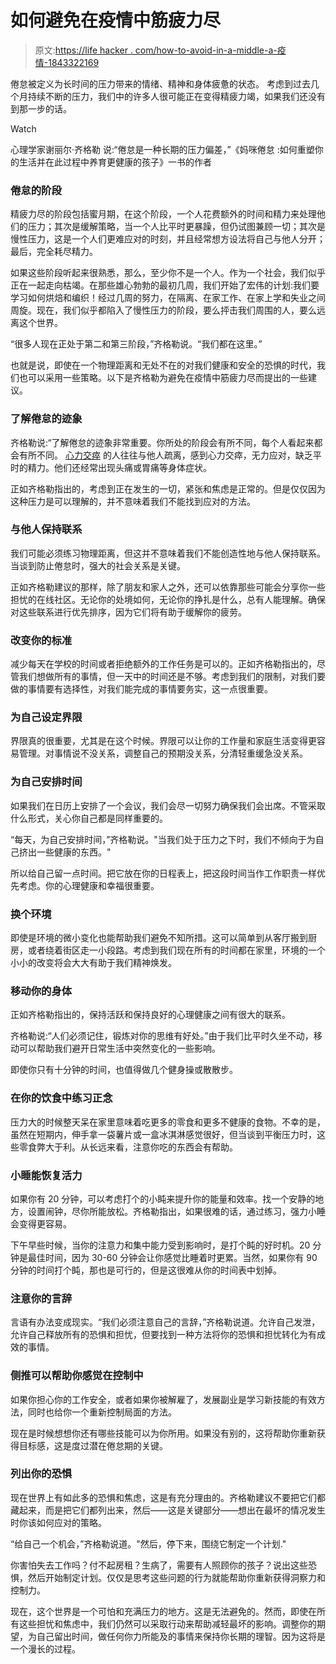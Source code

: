 # 如何避免在疫情中筋疲力尽

> 原文:[https://life hacker . com/how-to-avoid-in-a-middle-a-疫情-1843322169](https://lifehacker.com/how-to-avoid-burnout-in-the-middle-of-a-pandemic-1843322169)

倦怠被定义为长时间的压力带来的情绪、精神和身体疲惫的状态。 考虑到过去几个月持续不断的压力，我们中的许多人很可能正在变得精疲力竭，如果我们还没有到那一步的话。

Watch

心理学家谢丽尔·齐格勒 说:“倦怠是一种长期的压力偏差，”《妈咪倦怠 :如何重塑你的生活并在此过程中养育更健康的孩子》一书的作者

### 倦怠的阶段

精疲力尽的阶段包括蜜月期，在这个阶段，一个人花费额外的时间和精力来处理他们的压力；其次是缓解策略，当一个人比平时更暴躁，但仍试图兼顾一切；其次是慢性压力，这是一个人们更难应对的时刻，并且经常想方设法将自己与他人分开；最后，完全耗尽精力。

如果这些阶段听起来很熟悉，那么，至少你不是一个人。作为一个社会，我们似乎正在一起走向枯竭。在那些雄心勃勃的最初几周，我们开始了宏伟的计划:我们要学习如何烘焙和编织！经过几周的努力，在隔离、在家工作、在家上学和失业之间周旋。现在，我们似乎都陷入了慢性压力的阶段，要么抨击我们周围的人，要么远离这个世界。

“很多人现在正处于第二和第三阶段，”齐格勒说。“我们都在这里。”

也就是说，即使在一个物理距离和无处不在的对我们健康和安全的恐惧的时代，我们也可以采用一些策略。以下是齐格勒为避免在疫情中筋疲力尽而提出的一些建议。

### 了解倦怠的迹象

齐格勒说:“了解倦怠的迹象非常重要。你所处的阶段会有所不同，每个人看起来都会有所不同。 [心力交瘁](https://www.verywellmind.com/stress-and-burnout-symptoms-and-causes-3144516) 的人往往与他人疏离，感到心力交瘁，无力应对，缺乏平时的精力。他们还经常出现头痛或胃痛等身体症状。

正如齐格勒指出的，考虑到正在发生的一切，紧张和焦虑是正常的。但是仅仅因为这种压力是可以理解的，并不意味着我们不能找到应对的方法。

### 与他人保持联系

我们可能必须练习物理距离，但这并不意味着我们不能创造性地与他人保持联系。当谈到防止倦怠时，强大的社会关系是关键。

正如齐格勒建议的那样，除了朋友和家人之外，还可以依靠那些可能会分享你一些担忧的在线社区。无论你的处境如何，无论你的挣扎是什么，总有人能理解。确保对这些联系进行优先排序，因为它们将有助于缓解你的疲劳。

### 改变你的标准

减少每天在学校的时间或者拒绝额外的工作任务是可以的。正如齐格勒指出的，尽管我们想做所有的事情，但一天中的时间还是不够。考虑到我们的限制，对我们要做的事情要有选择性，对我们能完成的事情要务实，这一点很重要。

### 为自己设定界限

界限真的很重要，尤其是在这个时候。界限可以让你的工作量和家庭生活变得更容易管理。对事情说不没关系，调整自己的预期没关系，分清轻重缓急没关系。

### 为自己安排时间

如果我们在日历上安排了一个会议，我们会尽一切努力确保我们会出席。不管采取什么形式，关心你自己都是同样重要的。

“每天，为自己安排时间，”齐格勒说。"当我们处于压力之下时，我们不倾向于为自己挤出一些健康的东西。"

所以给自己留一点时间。把它放在你的日程表上，把这段时间当作工作职责一样优先考虑。你的心理健康和幸福很重要。

### 换个环境

即使是环境的微小变化也能帮助我们避免不知所措。这可以简单到从客厅搬到厨房，或者绕着街区走一小段路。考虑到我们现在所有的时间都在家里，环境的一个小小的改变将会大大有助于我们精神焕发。

### 移动你的身体

正如齐格勒指出的，保持活跃和保持良好的心理健康之间有很大的联系。

齐格勒说:“人们必须记住，锻炼对你的思维有好处。”由于我们比平时久坐不动，移动可以帮助我们避开日常生活中突然变化的一些影响。

即使你只有十分钟的时间，也值得做几个健身操或散散步。

### 在你的饮食中练习正念

压力大的时候整天呆在家里意味着吃更多的零食和更多不健康的食物。不幸的是，虽然在短期内，伸手拿一袋薯片或一盒冰淇淋感觉很好，但当谈到平衡压力时，这些零食弊大于利。从长远来看，注意你吃的东西会有帮助。

### 小睡能恢复活力

如果你有 20 分钟，可以考虑打个的小盹来提升你的能量和效率。找一个安静的地方，设置闹钟，尽你所能放松。齐格勒指出，如果很难的话，通过练习，强力小睡会变得更容易。

下午早些时候，当你的注意力和集中能力受到影响时，是打个盹的好时机。20 分钟是最佳时间，因为 30-60 分钟会让你感觉比睡着时更累。当然，如果你有 90 分钟的时间打个盹，那也是可行的，但是这很难从你的时间表中划掉。

### 注意你的言辞

言语有办法变成现实。“我们必须注意自己的言辞，”齐格勒说道。允许自己发泄，允许自己释放所有的恐惧和担忧，但要找到一种方法将你的恐惧和担忧转化为有成效的事情。

### 侧推可以帮助你感觉在控制中

如果你担心你的工作安全，或者如果你被解雇了，发展副业是学习新技能的有效方法，同时也给你一个重新控制局面的方法。

现在是时候想想你还有哪些技能可以为你所用。如果没有别的，这将帮助你重新获得目标感，这是度过潜在倦怠期的关键。

### 列出你的恐惧

现在世界上有如此多的恐惧和焦虑，这是有充分理由的。齐格勒建议不要把它们都藏起来，而是把它们都列出来，然后——这是关键部分——想出在最坏的情况发生时你该如何应对的策略。

“给自己一个机会，”齐格勒说道。"然后，停下来，围绕它制定一个计划."

你害怕失去工作吗？付不起房租？生病了，需要有人照顾你的孩子？说出这些恐惧，然后开始制定计划。仅仅是思考这些问题的行为就能帮助你重新获得洞察力和控制力。

现在，这个世界是一个可怕和充满压力的地方。这是无法避免的。然而，即使在所有这些担忧和焦虑中，我们仍然可以采取行动来帮助减轻最坏的影响。调整你的期望，为自己留出时间，做任何你力所能及的事情来保持你长期的理智。因为这将是一个漫长的过程。